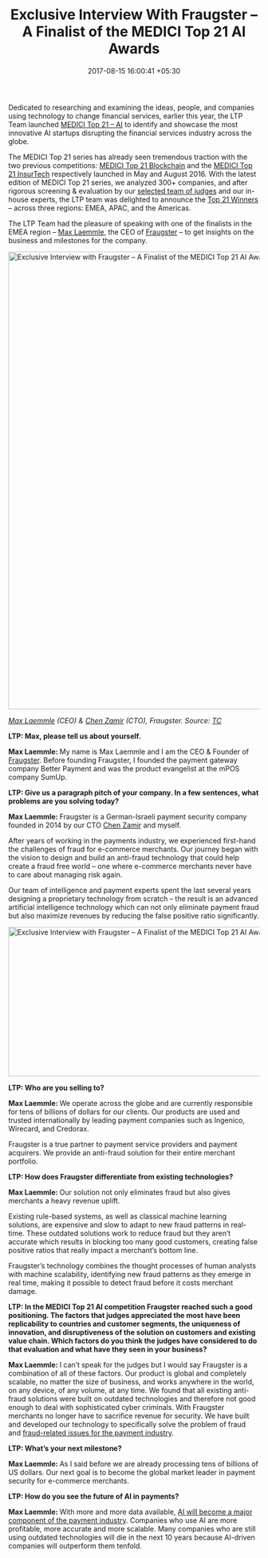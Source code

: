 ﻿---
title: Exclusive Interview With Fraugster – A Finalist of the MEDICI Top 21 AI Awards
date: 2017-08-15 16:00:41 +05:30
categories:
- Cybersecurity
- Authentication & Security
- Insights
- mPOS
- Payments
tags:
- Asia
- Credorax
- Europe
- Fraugster
- Ingenico
- insights
- US
- Wirecard
layout: post
type: post
status: publish
category:
- Authentication & Security
- Payments
- Cybersecurity
- Insights
- mPOS
Markets:
- Asia
- Credorax
- Europe
- Fraugster
- Ingenico
- insights
- US
- Wirecard
Person: Deborah Gallerani
---

<p>Dedicated to researching and examining the ideas, people, and companies using technology to change financial services, earlier this year, the LTP Team launched <a href="https://letstalkpayments.com/scouting-top-21-ai-startups-transforming-finserv-value-chain-medici/">MEDICI Top 21 – AI</a> to identify and showcase the most innovative AI startups disrupting the financial services industry across the globe.</p>
<p>The MEDICI Top 21 series has already seen tremendous traction with the two previous competitions: <a href="https://letstalkpayments.com/medici-top-21-blockchain-awards-announcing-the-leaders-working-with-technology-of-the-future/">MEDICI Top 21 Blockchain</a> and the <a href="https://letstalkpayments.com/medici-top-21-insurtech-announcing-the-21-leaders-among-the-480-identified-players/">MEDICI Top 21 InsurTech</a> respectively launched in May and August 2016. With the latest edition of MEDICI Top 21 series, we analyzed 300+ companies, and after rigorous screening &amp; evaluation by our <a href="https://letstalkpayments.com/scouting-top-21-ai-startups-transforming-finserv-value-chain-medici/">selected team of judges</a> and our in-house experts, the LTP team was delighted to announce the <a href="https://letstalkpayments.com/medici-top-21-ai-companies/">Top 21 Winners</a> – across three regions: EMEA, APAC, and the Americas.</p>
<p>The LTP Team had the pleasure of speaking with one of the finalists in the EMEA region – <a href="https://www.linkedin.com/in/max-laemmle-05b93a10/">Max Laemmle</a>, the CEO of <a href="https://medici.letstalkpayments.com/companies/fraugster">Fraugster</a> – to get insights on the business and milestones for the company.</p>
<p><img class="aligncenter size-full wp-image-27544" src="https://s3-us-west-2.amazonaws.com/go-medici/uploads/2017/08/fraug1.jpg" alt="Exclusive Interview with Fraugster – A Finalist of the MEDICI Top 21 AI Awards" width="1372" height="915" /></p>
<p><a href="https://www.linkedin.com/in/max-laemmle-05b93a10/"><i>Max Laemmle</i></a><i> (CEO) &amp; </i><a href="https://www.linkedin.com/in/chen-zamir-b8b36828/"><i>Chen Zamir</i></a><i> (CTO), Fraugster. Source: </i><a href="https://techcrunch.com/2017/01/16/fraugster/"><i>TC</i></a></p>
<p><b>LTP: Max, please tell us about yourself.</b></p>
<p><b>Max Laemmle: </b>My name is Max Laemmle and I am the CEO &amp; Founder of <a href="https://fraugster.com/">Fraugster</a>. Before founding Fraugster, I founded the payment gateway company Better Payment and was the product evangelist at the mPOS company SumUp.</p>
<p><b>LTP: Give us a paragraph pitch of your company. In a few sentences, what problems are you solving today?</b></p>
<p><b>Max Laemmle: </b>Fraugster is a German-Israeli payment security company founded in 2014 by our CTO <a href="https://www.linkedin.com/in/chen-zamir-b8b36828/">Chen Zamir</a> and myself.</p>
<p>After years of working in the payments industry, we experienced first-hand the challenges of fraud for e-commerce merchants. Our journey began with the vision to design and build an anti-fraud technology that could help create a fraud free world – one where e-commerce merchants never have to care about managing risk again. </p>
<p>Our team of intelligence and payment experts spent the last several years designing a proprietary technology from scratch – the result is an advanced artificial intelligence technology which can not only eliminate payment fraud but also maximize revenues by reducing the false positive ratio significantly.</p>
<p></p>
<p><img class="aligncenter size-full wp-image-27543" src="https://s3-us-west-2.amazonaws.com/go-medici/uploads/2017/08/fraug2.png" alt="Exclusive Interview with Fraugster – A Finalist of the MEDICI Top 21 AI Awards" width="1600" height="299" /></p>
<p><b>LTP: Who are you selling to?</b>
<b></b></p>
<p><b>Max Laemmle: </b>We operate across the globe and are currently responsible for tens of billions of dollars for our clients. Our products are used and trusted internationally by leading payment companies such as Ingenico, Wirecard, and Credorax.</p>
<p>Fraugster is a true partner to payment service providers and payment acquirers. We provide an anti-fraud solution for their entire merchant portfolio. </p>
<p><b>LTP: How does Fraugster differentiate from existing technologies? </b></p>
<p><b>Max Laemmle: </b>Our solution not only eliminates fraud but also gives merchants a heavy revenue uplift. </p>
<p>Existing rule-based systems, as well as classical machine learning solutions, are expensive and slow to adapt to new fraud patterns in real-time. These outdated solutions work to reduce fraud but they aren’t accurate which results in blocking too many good customers, creating false positive ratios that really impact a merchant’s bottom line. </p>
<p>Fraugster’s technology combines the thought processes of human analysts with machine scalability, identifying new fraud patterns as they emerge in real time, making it possible to detect fraud before it costs merchant damage. </p>
<p><b>LTP: In the MEDICI Top 21 AI competition Fraugster reached such a good positioning. The factors that judges appreciated the most have been replicability to countries and customer segments, the uniqueness of innovation, and disruptiveness of the solution on customers and existing value chain. Which factors do you think the judges have considered to do that evaluation and what have they seen in your business?</b></p>
<p><b>Max Laemmle: </b>I can’t speak for the judges but I would say Fraugster is a combination of all of these factors. Our product is global and completely scalable, no matter the size of business, and works anywhere in the world, on any device, of any volume, at any time. We found that all existing anti-fraud solutions were built on outdated technologies and therefore not good enough to deal with sophisticated cyber criminals. With Fraugster merchants no longer have to sacrifice revenue for security. We have built and developed our technology to specifically solve the problem of fraud and <a href="https://letstalkpayments.com/payment-fraud-challenge/">fraud-related issues for the payment industry</a>. </p>
<p><b>LTP: What’s your next milestone?</b></p>
<p><b>Max Laemmle: </b>As I said before we are already processing tens of billions of US dollars. Our next goal is to become the global market leader in payment security for e-commerce merchants.</p>
<p><b>LTP: How do you see the future of AI in payments? </b></p>
<p><b>Max Laemmle: </b>With more and more data available, <a href="https://letstalkpayments.com/ai-most-defining-technology-banking-industry/">AI will become a major component of the payment industry</a>. Companies who use AI are more profitable, more accurate and more scalable. Many companies who are still using outdated technologies will die in the next 10 years because AI-driven companies will outperform them tenfold.</p>
